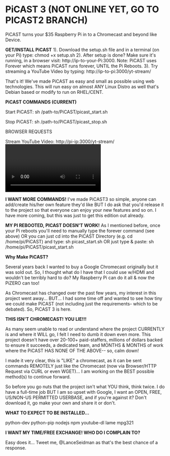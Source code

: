 # PiCAST 3 (NOT ONLINE YET, GO TO PICAST2 BRANCH)
PiCAST turns your $35 Raspberry Pi in to a Chromecast and beyond like Device.

<b>GET/INSTALL PiCAST</b>
1). Download the setup.sh file and in a terminal (on your Pi) type: chmod +x setup.sh
2). After setup is done? Make sure it's running, in a browser visit: http://ip-to-your-Pi:3000.
Note: PiCAST uses Forever which means PiCAST runs forever, UNTIL the Pi Reboots.
3). Try streaming a YouTube Video by typing: http://ip-to-pi:3000/yt-stream/<YouTube Video ID>

That's it! We've made PiCAST as easy and small as possible using web technologies. This will run easy on
almost ANY Linux Distro as well that's Debian based or modify to run on RHEL/CENT.

<b>PiCAST COMMANDS (CURRENT)</b>

Start PiCAST: sh /path-to/PiCAST/picast_start.sh 

Stop PiCAST: sh /path-to/PiCAST/picast_stop.sh 

BROWSER REQUESTS

Stream YouTube Video: http://pi-ip:3000/yt-stream/<video id>


<b>I WANT MORE COMMANDS!</b>
I've made PiCAST3 so simple, anyone can add/create his/her own feature they'd like BUT I do ask that you'd
release it to the project so that everyone can enjoy your new features and so on. I have more coming, but
this was just to get this edition out already.

<b>MY PI REBOOTED, PICAST DOESN'T WORK!</b>
As I mentioned before, once your Pi reboots you'll need to manually type the forever command (see above)
OR you can just cd into the PiCAST Directory (e.g. cd /home/pi/PiCAST) and type: sh picast_start.sh OR
just type & paste: sh /home/pi/PiCAST/picast_start.sh

<b>Why Make PiCAST?</b>

Several years back I wanted to buy a Google Chromecast originally but it was sold out. So, I thought what do I have that I could use w/HDMI and wouldn't be terribly hard to do? My Raspberry Pi can do it all & now the PiZERO can too!

As Chromecast has changed over the past few years, my interest in this project went away... BUT... I had some time off and wanted to see how tiny we could make PiCAST (not including just the requirements- which to be debated). So, PiCAST 3 is here.

<b>THIS ISN'T CHROMECAST! YOU LIE!!!</b>

As many seem unable to read or understand where the project CURRENTLY is and where it WILL go, I felt I need to dumb it down even more. This project doesn't have over 20-100+ paid-staffers, millions of dollars backed to ensure it succeeds, a dedicated team, and MONTHS & MONTHS of work where the PiCAST HAS NONE OF THE ABOVE-- so, calm down!

I made it very clear, this is "LIKE" a chromecast, as it can be sent commands REMOTELY just like the Chromecast (now via Browser/HTTP Request via CURL or even WGET)... I am working on the BEST possible method(s) to continue forward.

So before you go nuts that the project isn't what YOU think, think twice. I do have a full-time job BUT I am so upset with Google, I want an OPEN, FREE, US/NON-US PERMITTED USERBASE, and if you're against it? Don't download it, go make your own and share it or don't. 

<b>WHAT TO EXPECT TO BE INSTALLED...</b>

python-dev python-pip nodejs npm youtube-dl lame mpg321

<b>I WANT MY TIME/FREE EXCHANGE! WHO DO I COMPLAIN TO?</b>

Easy does it... Tweet me, @LanceSeidman as that's the best chance of a response.
